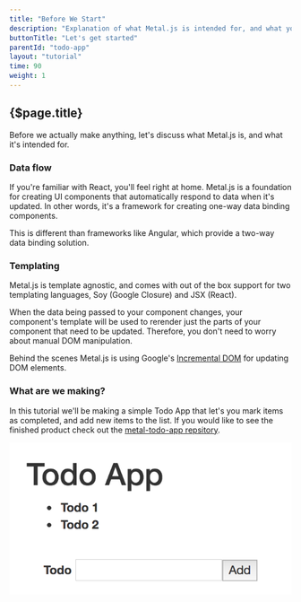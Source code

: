 ```yaml
---
title: "Before We Start"
description: "Explanation of what Metal.js is intended for, and what you'll make in this tutorial."
buttonTitle: "Let's get started"
parentId: "todo-app"
layout: "tutorial"
time: 90
weight: 1
---
```


## {$page.title}

Before we actually make anything, let's discuss what Metal.js is, and what it's
intended for.

### Data flow

If you're familiar with React, you'll feel right at home. Metal.js is a
foundation for creating UI components that automatically respond to data when
it's updated. In other words, it's a framework for creating one-way data binding
components.

This is different than frameworks like Angular, which provide a two-way data
binding solution.

### Templating

Metal.js is template agnostic, and comes with out of the box support for two
templating languages, Soy (Google Closure) and JSX (React).

When the data being passed to your component changes, your component's template
will be used to rerender just the parts of your component that need to be
updated. Therefore, you don't need to worry about manual DOM manipulation.

Behind the scenes Metal.js is using Google's [Incremental DOM](https://google.github.io/incremental-dom) for
updating DOM elements.

### What are we making?

In this tutorial we'll be making a simple Todo App that let's you mark items as
completed, and add new items to the list. If you would like to see the finished
product check out the [metal-todo-app repsitory](#).

![Finished Todo App](/images/tutorials/todo-app/finished_todo_app.png "Finished Todo App")
